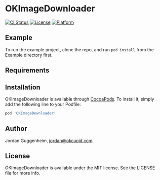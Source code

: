 # OKImageDownloader

[![CI Status](https://img.shields.io/travis/OkCupid/OKImageDownloader.svg?style=flat)](https://travis-ci.org/OkCupid/OKImageDownloader)
[![License](https://img.shields.io/cocoapods/l/OKImageDownloader.svg?style=flat)](https://cocoapods.org/pods/OKImageDownloader)
[![Platform](https://img.shields.io/cocoapods/p/OKImageDownloader.svg?style=flat)](https://cocoapods.org/pods/OKImageDownloader)

## Example

To run the example project, clone the repo, and run `pod install` from the Example directory first.

## Requirements

## Installation

OKImageDownloader is available through [CocoaPods](https://cocoapods.org). To install
it, simply add the following line to your Podfile:

```ruby
pod 'OKImageDownloader'
```

## Author

Jordan Guggenheim, jordan@okcupid.com

## License

OKImageDownloader is available under the MIT license. See the LICENSE file for more info.

